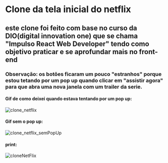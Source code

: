 # Clone da tela inicial do netflix

## este clone foi feito com base no curso da DIO(digital innovation one) que se chama "Impulso React Web Developer" tendo como objetivo praticar e se aprofundar mais no front-end

### Observação: os botões ficaram um pouco "estranhos" porque estou tetando por um pop up quando clicar em "assistir agora" para que abra uma nova janela com um trailer da serie.

#### Gif de como deixei quando estava tentando por um pop up:

![clone_netflix](https://user-images.githubusercontent.com/56963289/158281501-d8e0c611-087b-4147-ae2e-295141079a0d.gif)

#### Gif sem o pop up:

![clone_netflix_semPopUp](https://user-images.githubusercontent.com/56963289/158282888-0f1cad24-2309-4a68-989d-86a7948e8b5e.gif)

#### print: 

![cloneNetFlix](https://user-images.githubusercontent.com/56963289/158282980-d4c492e2-8b7a-4df7-ac9c-831c9fc27e9d.png)